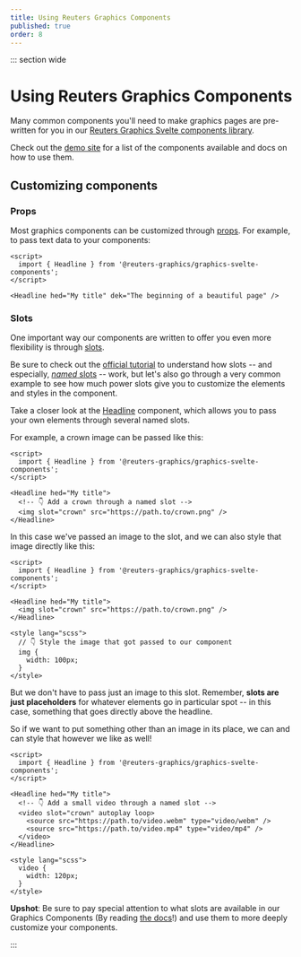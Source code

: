 ```yaml
---
title: Using Reuters Graphics Components
published: true
order: 8
---
```


<script>
  import YouTube from '$lib/components/YouTube/index.svelte';
</script>

::: section wide

# Using Reuters Graphics Components

Many common components you'll need to make graphics pages are pre-written for you in our [Reuters Graphics Svelte components library](https://reuters-graphics.github.io/graphics-svelte-components/).

Check out the [demo site](https://reuters-graphics.github.io/graphics-svelte-components/) for a list of the components available and docs on how to use them.

<YouTube id="GmQla2Ce6VA" />

## Customizing components

### Props

Most graphics components can be customized through [props](https://svelte.dev/tutorial/declaring-props). For example, to pass text data to your components:

```svelte
<script>
  import { Headline } from '@reuters-graphics/graphics-svelte-components';
</script>

<Headline hed="My title" dek="The beginning of a beautiful page" />
```

### Slots

One important way our components are written to offer you even more flexibility is through [slots](https://svelte.dev/tutorial/slots).

Be sure to check out the [official tutorial](https://svelte.dev/tutorial/slots) to understand how slots -- and especially, [_named_ slots](https://svelte.dev/tutorial/named-slots) -- work, but let's also go through a very common example to see how much power slots give you to customize the elements and styles in the component.

Take a closer look at the [Headline](https://reuters-graphics.github.io/graphics-svelte-components/components/headline) component, which allows you to pass your own elements through several named slots.

For example, a crown image can be passed like this:

```svelte
<script>
  import { Headline } from '@reuters-graphics/graphics-svelte-components';
</script>

<Headline hed="My title">
  <!-- 👇 Add a crown through a named slot -->
  <img slot="crown" src="https://path.to/crown.png" />
</Headline>
```

In this case we've passed an image to the slot, and we can also style that image directly like this:

```svelte
<script>
  import { Headline } from '@reuters-graphics/graphics-svelte-components';
</script>

<Headline hed="My title">
  <img slot="crown" src="https://path.to/crown.png" />
</Headline>

<style lang="scss">
  // 👇 Style the image that got passed to our component
  img {
    width: 100px;
  }
</style>
```

But we don't have to pass just an image to this slot. Remember, **slots are just placeholders** for whatever elements go in particular spot -- in this case, something that goes directly above the headline.

So if we want to put something other than an image in its place, we can and can style that however we like as well!

```svelte
<script>
  import { Headline } from '@reuters-graphics/graphics-svelte-components';
</script>

<Headline hed="My title">
  <!-- 👇 Add a small video through a named slot -->
  <video slot="crown" autoplay loop>
    <source src="https://path.to/video.webm" type="video/webm" />
    <source src="https://path.to/video.mp4" type="video/mp4" />
  </video>
</Headline>

<style lang="scss">
  video {
    width: 120px;
  }
</style>
```

**Upshot**: Be sure to pay special attention to what slots are available in our Graphics Components (By reading [the docs](https://reuters-graphics.github.io/graphics-svelte-components/)!) and use them to more deeply customize your components.

:::
